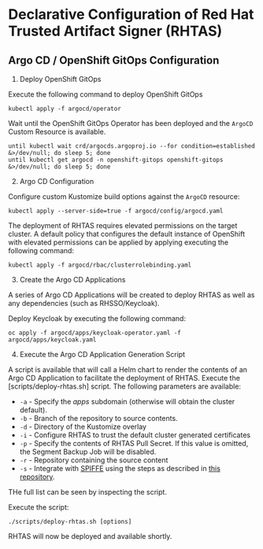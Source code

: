 # Declarative Configuration of Red Hat Trusted Artifact Signer (RHTAS)

## Argo CD / OpenShift GitOps Configuration


1. Deploy OpenShift GitOps

Execute the following command to deploy OpenShift GitOps

```shell
kubectl apply -f argocd/operator
```

Wait until the OpenShift GitOps Operator has been deployed and the `ArgoCD` Custom Resource is available.

```shell
until kubectl wait crd/argocds.argoproj.io --for condition=established &>/dev/null; do sleep 5; done
until kubectl get argocd -n openshift-gitops openshift-gitops &>/dev/null; do sleep 5; done
```

2. Argo CD Configuration

Configure custom Kustomize build options against the `ArgoCD` resource:

```shell
kubectl apply --server-side=true -f argocd/config/argocd.yaml
```

The deployment of RHTAS requires elevated permissions on the target cluster. A default policy that configures the default instance of OpenShift with elevated permissions can be applied by applying executing the following command:

```shell
kubectl apply -f argocd/rbac/clusterrolebinding.yaml
```

3. Create the Argo CD Applications

A series of Argo CD Applications will be created to deploy RHTAS as well as any dependencies (such as RHSSO/Keycloak).

Deploy Keycloak by executing the following command:

```shell
oc apply -f argocd/apps/keycloak-operator.yaml -f argocd/apps/keycloak.yaml
```

4. Execute the Argo CD Application Generation Script

A script is available that will call a Helm chart to render the contents of an Argo CD Application to facilitate the deployment of RHTAS. Execute the [scripts/deploy-rhtas.sh] script. The following parameters are available:

* `-a` - Specify the _apps_ subdomain (otherwise will obtain the cluster default).
* `-b` - Branch of the repository to source contents.
* `-d` - Directory of the Kustomize overlay
* `-i` - Configure RHTAS to trust the default cluster generated certificates
* `-p` - Specify the contents of RHTAS Pull Secret. If this value is omitted, the Segment Backup Job will be disabled.
* `-r` - Repository containing the source content
* `-s` - Integrate with [SPIFFE](https://spiffe.io) using the steps as described in [this repository](https://github.com/sabre1041/spiffe-openshift).

THe full list can be seen by inspecting the script.

Execute the script:

```shell
./scripts/deploy-rhtas.sh [options]
```

RHTAS will now be deployed and available shortly.

